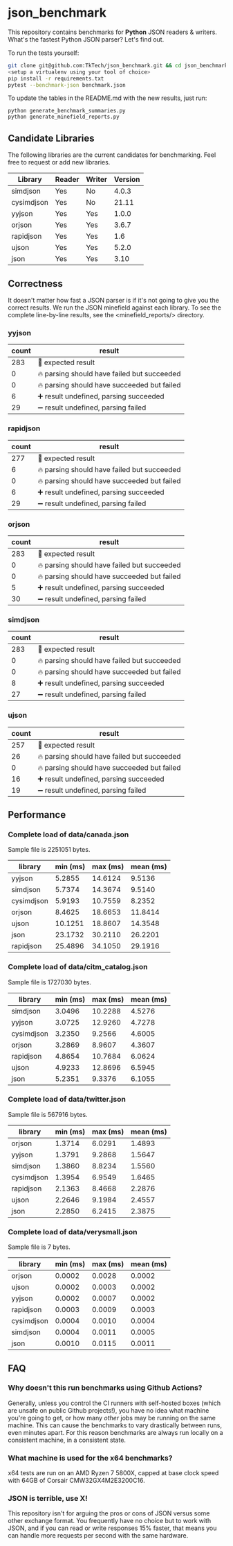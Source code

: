 # json_benchmark

This repository contains benchmarks for **Python** JSON readers & writers.
What's the fastest Python JSON parser? Let's find out.

To run the tests yourself:

```bash
git clone git@github.com:TkTech/json_benchmark.git && cd json_benchmark
<setup a virtualenv using your tool of choice>
pip install -r requirements.txt
pytest --benchmark-json benchmark.json
```

To update the tables in the README.md with the new results, just run:

```
python generate_benchmark_summaries.py
python generate_minefield_reports.py
```

## Candidate Libraries

The following libraries are the current candidates for benchmarking. Feel free
to request or add new libraries.

| Library    | Reader | Writer | Version |
|------------|--------|--------|---------|
| simdjson   | Yes    | No     | 4.0.3   |
| cysimdjson | Yes    | No     | 21.11   |
| yyjson     | Yes    | Yes    | 1.0.0   |
| orjson     | Yes    | Yes    | 3.6.7   |
| rapidjson  | Yes    | Yes    | 1.6     |
| ujson      | Yes    | Yes    | 5.2.0   |
| json       | Yes    | Yes    | 3.10    |

## Correctness

It doesn't matter how fast a JSON parser is if it's not going to give you the
correct results. We run the JSON minefield against each library. To see the
complete line-by-line results, see the <minefield_reports/>
directory.

<!-- start_correct_block -->


### yyjson

| count | result |
| ----- | ------ |
| 283 | 🎉 expected result |
| 0 | 🔥 parsing should have failed but succeeded |
| 0 | 🔥 parsing should have succeeded but failed |
| 6 | ➕ result undefined, parsing succeeded |
| 29 | ➖ result undefined, parsing failed |

### rapidjson

| count | result |
| ----- | ------ |
| 277 | 🎉 expected result |
| 6 | 🔥 parsing should have failed but succeeded |
| 0 | 🔥 parsing should have succeeded but failed |
| 6 | ➕ result undefined, parsing succeeded |
| 29 | ➖ result undefined, parsing failed |

### orjson

| count | result |
| ----- | ------ |
| 283 | 🎉 expected result |
| 0 | 🔥 parsing should have failed but succeeded |
| 0 | 🔥 parsing should have succeeded but failed |
| 5 | ➕ result undefined, parsing succeeded |
| 30 | ➖ result undefined, parsing failed |

### simdjson

| count | result |
| ----- | ------ |
| 283 | 🎉 expected result |
| 0 | 🔥 parsing should have failed but succeeded |
| 0 | 🔥 parsing should have succeeded but failed |
| 8 | ➕ result undefined, parsing succeeded |
| 27 | ➖ result undefined, parsing failed |

### ujson

| count | result |
| ----- | ------ |
| 257 | 🎉 expected result |
| 26 | 🔥 parsing should have failed but succeeded |
| 0 | 🔥 parsing should have succeeded but failed |
| 16 | ➕ result undefined, parsing succeeded |
| 19 | ➖ result undefined, parsing failed |

<!-- end_correct_block -->


## Performance

<!-- start_performance_block -->


### Complete load of data/canada.json

Sample file is 2251051 bytes.

| library | min (ms) | max (ms) | mean (ms) |
| ------- | -------- | -------- | --------- |
| yyjson | 5.2855 | 14.6124 | 9.5136 |
| simdjson | 5.7374 | 14.3674 | 9.5140 |
| cysimdjson | 5.9193 | 10.7559 | 8.2352 |
| orjson | 8.4625 | 18.6653 | 11.8414 |
| ujson | 10.1251 | 18.8607 | 14.3548 |
| json | 23.1732 | 30.2110 | 26.2201 |
| rapidjson | 25.4896 | 34.1050 | 29.1916 |


### Complete load of data/citm_catalog.json

Sample file is 1727030 bytes.

| library | min (ms) | max (ms) | mean (ms) |
| ------- | -------- | -------- | --------- |
| simdjson | 3.0496 | 10.2288 | 4.5276 |
| yyjson | 3.0725 | 12.9260 | 4.7278 |
| cysimdjson | 3.2350 | 9.2566 | 4.6005 |
| orjson | 3.2869 | 8.9607 | 4.3607 |
| rapidjson | 4.8654 | 10.7684 | 6.0624 |
| ujson | 4.9233 | 12.8696 | 6.5945 |
| json | 5.2351 | 9.3376 | 6.1055 |


### Complete load of data/twitter.json

Sample file is 567916 bytes.

| library | min (ms) | max (ms) | mean (ms) |
| ------- | -------- | -------- | --------- |
| orjson | 1.3714 | 6.0291 | 1.4893 |
| yyjson | 1.3791 | 9.2868 | 1.5647 |
| simdjson | 1.3860 | 8.8234 | 1.5560 |
| cysimdjson | 1.3954 | 6.9549 | 1.6465 |
| rapidjson | 2.1363 | 8.4668 | 2.2876 |
| ujson | 2.2646 | 9.1984 | 2.4557 |
| json | 2.2850 | 6.2415 | 2.3875 |


### Complete load of data/verysmall.json

Sample file is 7 bytes.

| library | min (ms) | max (ms) | mean (ms) |
| ------- | -------- | -------- | --------- |
| orjson | 0.0002 | 0.0028 | 0.0002 |
| ujson | 0.0002 | 0.0003 | 0.0002 |
| yyjson | 0.0002 | 0.0007 | 0.0002 |
| rapidjson | 0.0003 | 0.0009 | 0.0003 |
| cysimdjson | 0.0004 | 0.0010 | 0.0004 |
| simdjson | 0.0004 | 0.0011 | 0.0005 |
| json | 0.0010 | 0.0115 | 0.0011 |


<!-- end_performance_block -->


## FAQ

### Why doesn't this run benchmarks using Github Actions?

Generally, unless you control the CI runners with self-hosted boxes (which are
unsafe on public Github projects!), you have no idea what machine you're going
to get, or how many *other* jobs may be running on the same machine. This can
cause the benchmarks to vary drastically between runs, even minutes apart. For
this reason benchmarks are always run locally on a consistent machine, in a
consistent state.

### What machine is used for the x64 benchmarks?

x64 tests are run on an AMD Ryzen 7 5800X, capped at base clock speed with
64GB of Corsair CMW32GX4M2E3200C16.

### JSON is terrible, use X!

This repository isn't for arguing the pros or cons of JSON versus some other
exchange format. You frequently have no choice but to work with JSON, and if
you can read or write responses 15% faster, that means you can handle more
requests per second with the same hardware.
